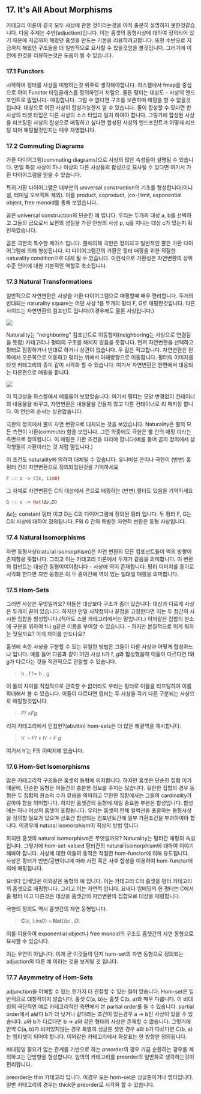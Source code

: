 ## 17. It's All About Morphisms

카테고리 이론이 결국 모두 사상에 관한 것이라는것을 아직 충분히 설명하지 못한것같습니다. 다음 주제는 수반(adjuction)입니다. 이는 홈셋의 동형사상에 대하여 정의되어 있기 때문에 지금까지 해왔던 홈셋을 만드는 기본을 리뷰하려고합니다. 또한 수반으로 지금까지 해왔던 구조들을 더 일반적으로 묘사할 수 있을것임을 볼것입니다. 그러기에 이전에 한것을 리뷰하는것은 도움이 될 수 있습니다.



### 17.1 Functors

시작하며 펑터를 사상을 미팽하는것 위주로 생각해야합니다. 하스켈에서 fmap을 중심으로 하여 Functor 타입클래스를 정의하던거 처럼요. 물론 펑터는 대상도 - 사상의 엔드포인트로 말입니다- 매핑합니다. 그럴 수 없다면 구조를 보존하며 매핑을 할 수 없을것입니다. 대상으로 어떤 사상이 합성가능한지 알 수 있습니다. 둘이 합성할 수 있다면 한 사상의 타겟 타입은 다른 사상의 소스 타입과 일치 하여야 합니다. 그렇기에 합성된 사상을 리프팅된 사상의 합성으로 매핑하고 싶다면 합성된 사상의 앤드포인트가 어떻게 리프팅 되어 매핑될것인지는 매우 자명합니다.



### 17.2 Commuting Diagrams

가환 다이어그램(commuting diagrams)으로 사상의 많은 속성들이 설명될 수 있습니다. 만일 특정 사상이 하나 이상의 다른 사상들의 합성으로 묘사될 수 있다면 여기서 가환 다이어그램을 얻을 수 있습니다.

특히 가환 다이어그램은 대부분의 universal construction의 기초를 형성합니다(이니셜, 터미널 오브젝트 제외). 이를 product, coproduct, (co-)limit, exponential object, free monoid를 통해 보았습니다.

곱은 universal construction의 단순한 예 입니다. 우리는 두개의 대상 a, b를 선택하고 그들의 곱으로서 보편의 성질을 가진 한쌍의 사상 p, q를 지니는 대상 c가 있는지 확인하였습니다.

곱은 극한의 특수한 케이스 입니다. 뿔에의해 극한은 정의되고 일반적인 뿔은 가환 다이어그램에 의해 형성됩니다. 디 다이어그램간의 가환은 펑터 매핑을 위한 적절한 naturality condition으로 대체 될 수 있습니다. 이런식으로 가환성은 자연변환의 상위 수준 언어에 대한 기본적인 역할로 축소됩니다.



### 17.3 Natural Transformations

일반적으로 자연변환은 사상을 가환 다이어그램으로 매핑할때 매우 편리합니다. 두개의 반대되는 naturality square는 어떤 사상 f를 두개의 펑터 F, G로 매핑한것입니다. 다른 사이드는 자연변환의 컴포넌트 입니다(이경우에도 물론 사상입니다.)

![](https://bartoszmilewski.files.wordpress.com/2015/04/3_naturality.jpg?w=216&h=179)

Naturality는 "neighboring" 컴포넌트로 이동할때(neighboring는 사상으로 연결됨을 뜻함) 카테고리나 펑터의 구조를 해치지 않음을 뜻합니다. 먼저 자연변환을 선택하고 펑터로 점핑하거나 반대로 하거나 상관이 없습니다. 두 길은 직교합니다. 자연변환은 왼쪽에서 오른쪽으로 이동하고 펑터는 위에서 아래방향으로 이동합니다. 펑터틔 이미지를 타겟 카테고리의 종이 같이 시각화 할 수 있습니다. 여기서 자연변환은 한편에서 대응되는 다른편으로 매핑을 합니다.

![](https://bartoszmilewski.files.wordpress.com/2015/11/sheets.png)

이 직교성을 하스켈에서 예를들어 보았었습니다. 여기서 펑터는 모양 변경없이 컨테이너의 내용물을 바꾸고, 자연변환은 내용물을 건들지 않고 다른 컨테이너로 리 패키징 합니다. 이 연산의 순서는 상관없습니다.

극한의 정의에서 뿔이 자연 변환으로 대체되는 것을 보았습니다. Naturality은 뿔의 모든 측면이 가환(commute) 함을 보입니다. 그런 와중에도 극한은 뿔 간의 매핑 이라는 측면으로 정의됩니다. 이 매핑은 가환 조건을 따라야 합니다(예를 들어 곱의 정의에서 삼각형들이 가환이라는 것 처럼 말입니다.)

이 조건도 naturality에 의하여 대체될 수 있습니다. 유니버셜 콘이나 극한이 (반변) 홈 펑터 간의 자연변환으로 정의되었던것을 기억하세요

```haskell
F :: c -> C(c, LimD)
```

그 자체로 자연변환인 C의 대상에서 콘으로 매핑하는 (반변) 펑터도 있음을 기억하세요

```haskell
G :: c -> Nat(Δ𝑐,𝐷)
```

Δ𝑐는 constant 펑터 이고 D는 C의 다이어그램에 정의된 펑터 입니다. 두 펑터 F, G는 C의 사상에 대하여 정의됩니다. F와 G 간의 특별한 자연적 변환은 동형 사상입니다.



### 17.4 Natural Isomorphisms

자연 동형사상(natural isomorphism)은 자연 변환의 모든 컴포넌트들이 역의 방향이 존재함을 뜻합니다. 그리고 이는 카테고리 이론에서 두개가 같음을 의미합니다. 이 변환의 컴넌트는 대상간 동형이여야합니다 - 사상에 역이 존재합니다. 펑터 이미지를 종이로 시각화 한다면 자연 동형은 이 두 종이간에 역이 있는 일대일 매핑을 의미합니다.



### 17.5 Hom-Sets

그러면 사상은 무엇일까요? 이들은 대상보다 구조가 좀더 있습니다: 대상과 다르게 사상은 두개의 끝이 있습니다. 하지만 만일 시작점이나 끝점을 고정한다면 이는 두 점간의 시시한 집합을 형성합니다.(적어도 스몰 카테고리에서는 말입니다.) 이와같은 집합의 원소에 구분을 위하여 f나 g같은 이름을 부여할 수 있습니다. - 하지만 본질적으로 이게 뭐하는 짓일까요? 이게 차이를 만드나요?

홈셋에 속한 사상을 구분할 수 있는 유일한 방법은 그들이 다른 사상과 어떻게 합성하느냐 입니다. 예를 들어 다음과 같이 어떤 사상 h가 f, g와 합성했을때 이들이 다르다면 f와 g가 다르다는 것을 직관적으로 관찰할 수 있습니다.

>h . f != h . g

이 둘의 차이를 직접적으로 관측할 수 없더라도 우리는 펑터로 이들을 리프팅하여 이를 확대해서 볼 수 있습니다. 이들이 다르다면 펑터는 두 사상을 각기 다른 구분되는 사상으로 매핑할것입니다.

> 𝐹𝑓 ≠𝐹𝑔

리치 카테고리에서 인접한?(abuttin) hom-sets은 더 많은 해결책을 제시합니다.

>h′ ∘ 𝐹𝑓 ≠ h′ ∘ 𝐹 𝑔

여기서 h′는 F의 이미지에 없습니다.



### 17.6 Hom-Set Isomorphisms

많은 카테고리적 구조들은 홈셋의 동형에 의지합니다. 하지만 홈셋은 단순한 집합 이기 때문에, 단순한 동형은 이들간의 충분한 정보를 주지는 않습니다. 유한한 집합의 경우 동형은 두 집합의 원소의 수가 같음을 의미하고 무한한 집합에서는 그들의 cardinality가 같아야 함을 의미합니다. 하지만 홈셋간의 동형에 제일 중요한 부분은 합성입니다. 합성에는 하나 이상의 홈셋이 포함됩니다. 우리는 홈셋의 전체 컬렉션을 포괄하는 동형사상을 정의할 필요가 있으며 상호간 합성되는 컴포넌트간에 일부 가환조건을 부과하여야 합니다. 이경우에 natural isomorphism이 최상의 방법 입니다.

하지만 홈셋의 natural isomorphism은 무엇일까요? Naturality는 펑터간 매핑의 속성입니다. 그렇기에 hom-set-valued 펑터간의 natural isomorphism에 대하여 이야기 해봐야 합니다. 사상에 대한 이들의 동작은 적절한 hom-functor에 의해 유도됩니다. 사상은 펑터가 반변/공변이냐에 따라 사전 혹은 사후 합성을 이용하여 hom-functor에 의해 매핑됩니다.

요네다 임베딩은 이와같은 동형의 예 입니다. 이는 카테고리 C의 홈셋을 펑터 카테고리의 홈셋으로 매핑합니다. 그리고 이는 자연적 입니다. 요네다 임베딩의 한 펑터는 C에서 홈 펑터 이고 다른것은 대상을  홈셋간의 자연변환의 집합으로 대상을 매핑합니다.

극한의 정의도 역시 홈셋간의 자연 동형입니다.

>𝐂(𝑐, Lim𝐷) ≃ 𝐍𝐚𝐭(Δ𝑐 , 𝐷)

이를 이용하여 exponential object나 free monoid의 구조도 홈셋간의 자연 동형으로 묘사할 수 있습니다.

이는 우연이 아닙니다. 이제 곧 이것들이 단지 hom-set의 자연 동형으로 정의되는 adjuction의 다른 예 이라는 것을 보게될 것 입니다.



### 17.7 Asymmetry of Hom-Sets

adjunction을 이해할 수 있는 한가지 더 관찰할 수 있는 점이 있습니다. Hom-set은 일반적으로 대칭적이지 않습니다. 홈셋 C(a, b)는 홈셋 C(b, a)와 매우 다릅니다. 이 비대칭의 극단적인 예로 카테고리적인 측면에서 본 partial order를 들 수 있습니다. partial order에서 a보다 b가 더 낫거나 같다라는 조건이 있는경우 a -> b인 사상이 있을 수 있습니다. a와 b가 다르다면 b -> a와 같은 형태의 사상은 존재할 수 없습니다. 그렇기에 만약 C(a, b)가 비어있지않는 경우 특별히 싱글톤 셋인 경우 a와 b가 다르다면 C(b, a)는 엠티셋이 되어야 합니다. 이와같은 카테고리에서 화살표는 한 방향만 정의됩니다.

비대칭일 필요가 없는 관계를 기반으로 하는 preorder의 경우 가끔 순환하는 경우를 제외하고는 단방향을 형성합니다. 임의의 카테고리를 preorder의 일반화로 생각하는것이 편리합니다.

preorder는 thin 카테고리 입니다. 이경우 모든 hom-set은 싱글톤이거나 엠티입니다. 일반 카테고리의 경우는 thick한 preorder로 시각화 할 수 있습니다. 

